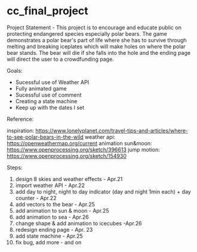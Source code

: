 # cc_final_project
Project Statement - This project is to encourage and educate public on protecting endangered species especially polar bears.
The game demonstrates a polar bear's part of life where she has to survive through melting and breaking iceplates which will make holes on where the
polar bear stands. The bear will die if she falls into the hole and the ending page will direct the user to a crowdfunding page.

Goals:
- Sucessful use of Weather API
- Fully animated game
- Sucessful use of comment
- Creating a state machine
- Keep up with the dates I set

Reference:

inspiration: https://www.lonelyplanet.com/travel-tips-and-articles/where-to-see-polar-bears-in-the-wild
weather api: https://openweathermap.org/current
animation
sun&moon: https://www.openprocessing.org/sketch/396613
jump motion: https://www.openprocessing.org/sketch/154930

Steps:
1) design 8 skies and weather effects - Apr.21
2) import weather API - Apr.22
3) add day to night, night to day indicator (day and night 1min each) + day counter - Apr.22
4) add vectors to the bear - Apr.25
5) add animation to sun & moon - Apr.25
6) add animation to sea - Apr.26
7) change shape & add animation to icecubes -Apr.26
8) redesign ending page - Apr. 23
9) add state machine - Apr.25
10) fix bug, add more - and on


